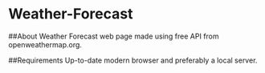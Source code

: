 # Weather-Forecast

##About
Weather Forecast web page made using free API from openweathermap.org.

##Requirements
Up-to-date modern browser and preferably a local server.
